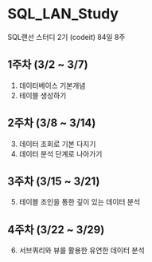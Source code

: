# SQL_LAN_Study
SQL랜선 스터디 2기 (codeit) 84일 8주

## **1주차** (3/2 ~ 3/7)
  1. 데이터베이스 기본개념
  2. 테이블 생성하기

## **2주차** (3/8 ~ 3/14)
  3. 데이터 조회로 기본 다지기
  4. 데이터 분석 단계로 나아가기

## **3주차** (3/15 ~ 3/21)
  5. 테이블 조인을 통한 깊이 있는 데이터 분석

## **4주차** (3/22 ~ 3/29)
  6. 서브쿼리와 뷰를 활용한 유연한 데이터 분석

